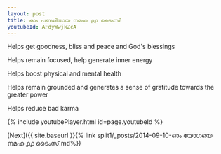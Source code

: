 ```yaml
---
layout: post
title: ഓം പണ്ഡിതായ നമഹ ൧൧ ടൈംസ്
youtubeId: AFdyWwjkZcA
---
```

 
 
Helps get goodness, bliss and peace and God's blessings
 
Helps remain focused, help generate inner energy 
 
Helps boost physical and mental health 
 
Helps remain grounded and generates a sense of gratitude towards the greater power 
 
Helps reduce bad karma
 
 
 
 


{% include youtubePlayer.html id=page.youtubeId %}
 
[Next]({{ site.baseurl }}{% link  split1/_posts/2014-09-10-ഓം യോഗയെ നമഹ ൧൧ ടൈംസ്.md%})
 
